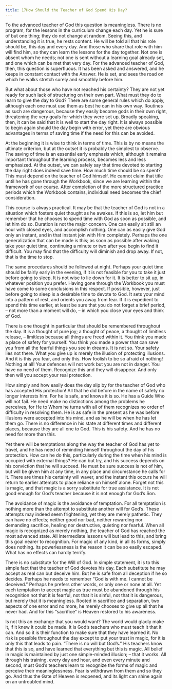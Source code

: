 ```yaml
---
title: 17How Should the Teacher of God Spend His Day?
---
```


To the advanced teacher of God this question is meaningless. There is no
program, for the lessons in the curriculum change each day. Yet he is
sure of but one thing; they do not change at random. Seeing this, and
understanding it is true, he rests content. He will be told all that his
role should be, this day and every day. And those who share that role
with him will find him, so they can learn the lessons for the day
together. Not one is absent whom he needs; not one is sent without a
learning goal already set, and one which can be met that very day. For
the advanced teacher of God, then, this question is superfluous. It has
been asked and answered, and he keeps in constant contact with the
Answer. He is set, and sees the road on which he walks stretch surely
and smoothly before him.

But what about those who have not reached his certainty? They are not
yet ready for such lack of structuring on their own part. What must they
do to learn to give the day to God? There are some general rules which
do apply, although each one must use them as best he can in his own way.
Routines as such are dangerous, because they easily become gods in their
own right, threatening the very goals for which they were set up.
Broadly speaking, then, it can be said that it is well to start the day
right. It is always possible to begin again should the day begin with
error, yet there are obvious advantages in terms of saving time if the
need for this can be avoided.

At the beginning it is wise to think in terms of time. This is by no
means the ultimate criterion, but at the outset it is probably the
simplest to observe. The saving of time is an essential early emphasis
which, although it remains important throughout the learning process,
becomes less and less emphasized. At the outset, we can safely say that
time devoted to starting the day right does indeed save time. How much
time should be so spent? This must depend on the teacher of God himself.
He cannot claim that title until he has gone through the Workbook, since
we are learning within the framework of our course. After completion of
the more structured practice periods which the Workbook contains,
individual need becomes the chief consideration.

This course is always practical. It may be that the teacher of God is
not in a situation which fosters quiet thought as he awakes. If this is
so, let him but remember that he chooses to spend time with God as soon
as possible, and let him do so. Duration is not the major concern. One
can easily sit still an hour with closed eyes, and accomplish nothing.
One can as easily give God only an instant, and in that instant join
with Him completely. Perhaps the one generalization that can be made is
this; as soon as possible after waking take your quiet time, continuing
a minute or two after you begin to find it difficult. You may find that
the difficulty will diminish and drop away. If not, that is the time to
stop.

The same procedures should be followed at night. Perhaps your quiet time
should be fairly early in the evening, if it is not feasible for you to
take it just before going to sleep. It is not wise to lie down for it.
It is better to sit up, in whatever position you prefer. Having gone
through the Workbook you must have come to some conclusions in this
respect. If possible, however, just before going to sleep is a desirable
time to devote to God. It sets your mind into a pattern of rest, and
orients you away from fear. If it is expedient to spend this time
earlier, at least be sure that you do not forget a brief period, – not
more than a moment will do, – in which you close your eyes and think of
God.

There is one thought in particular that should be remembered throughout
the day. It is a thought of pure joy; a thought of peace, a thought of
limitless release, – limitless because all things are freed within
it. You think you made a place of safety for yourself. You think you made
a power that can save you from all the fearful things you see in dreams.
It is not so. Your safety lies not there. What you give up is merely the
illusion of protecting illusions. And it is this you fear, and only
this. How foolish to be so afraid of nothing! Nothing at all! Your
defences will not work but you are not in danger. You have no need of
them. Recognize this and they will disappear. And only then will you
accept your real protection.

How simply and how easily does the day slip by for the teacher of God
who has accepted His protection! All that he did before in the name of
safety no longer interests him. For he is safe, and knows it is so. He
has a Guide Who will not fail. He need make no distinctions among the
problems he perceives, for He to Whom he turns with all of them
recognizes no order of difficulty in resolving them. He is as safe in
the present as he was before illusions were accepted into his mind, and
as he will be when he has let them go. There is no difference in his
state at different times and different places, because they are all one
to God. This is his safety. And he has no need for more than this.

Yet there will be temptations along the way the teacher of God has yet
to travel, and he has need of reminding himself throughout the day of
his protection. How can he do this, particularly during the time when
his mind is occupied with external things? He can but try, and his
success depends on his conviction that he will succeed. He must be sure
success is not of him, but will be given him at any time, in any place
and circumstance he calls for it. There are times his certainty will
waver, and the instant this occurs he will return to earlier attempts to
place reliance on himself alone. Forget not this is magic, and that
magic is a sorry substitute for true assistance. It is not good enough
for God’s teacher because it is not enough for God’s Son.

The avoidance of magic is the avoidance of temptation. For all
temptation is nothing more than the attempt to substitute another will
for God’s. These attempts may indeed seem frightening, yet they are
merely pathetic. They can have no effects; neither good nor bad, neither
rewarding nor demanding sacrifice, healing nor destructive, quieting nor
fearful. When all magic is recognized as merely nothing, the teacher of
God has reached the most advanced state. All intermediate lessons will
but lead to this, and bring this goal nearer to recognition. For magic
of any kind, in all its forms, simply does nothing. Its powerlessness is
the reason it can be so easily escaped. What has no effects can hardly
terrify.

There is no substitute for the Will of God. In simple statement, it is
to this simple fact that the teacher of God devotes his day. Each
substitute he may accept as real can but deceive him. But he is safe
from all deception if he so decides. Perhaps he needs to remember “God
is with me. I cannot be deceived.” Perhaps he prefers other words, or
only one or none at all. Yet each temptation to accept magic as true must
be abandoned through his recognition not that it is fearful, not that it
is sinful, not that it is dangerous, but merely that it is meaningless.
Rooted in sacrifice and separation, two aspects of one
error and no more, he merely chooses to give up all that he never had.
And for this “sacrifice” is Heaven restored to his awareness.

Is not this an exchange that you would want? The world would gladly make
it, if it knew it could be made. It is God’s teachers who must teach it
that it can. And so it is their function to make sure that they have
learned it. No risk is possible throughout the day except to put your
trust in magic, for it is only this that leads to pain. “There is no
will but God’s.” His teachers know that this is so, and have learned
that everything but this is magic. All belief in magic is maintained by
just one simple-minded illusion; – that it works. All through his
training, every day and hour, and even every minute and second, must
God’s teachers learn to recognize the forms of magic and perceive their
meaninglessness. Fear is withdrawn from them and so they go. And thus
the Gate of Heaven is reopened, and its light can shine again on an
untroubled mind.

